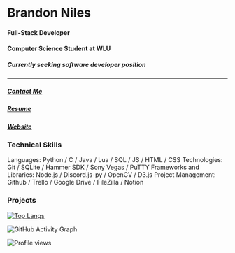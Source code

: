 # **Brandon Niles**
#### Full-Stack Developer
#### Computer Science Student at WLU
##### ***Currently seeking software developer position***

---

##### [Contact Me](brandonniles00@gmail.com "EMail")
##### [Resume](brandonniles00@gmail.com "Resume")
##### [Website](brandonniles00@gmail.com "Website")

### Technical Skills
Languages: Python / C / Java / Lua / SQL / JS / HTML / CSS
Technologies: Git / SQLite / Hammer SDK / Sony Vegas / PuTTY
Frameworks and Libraries: Node.js / Discord.js-py / OpenCV / D3.js
Project Management: Github / Trello / Google Drive / FileZilla / Notion

### Projects
[![Top Langs](https://github-readme-stats.vercel.app/api/top-langs/?username=brandonnniles)](https://github.com/anuraghazra/github-readme-stats)

![GitHub Activity Graph](https://activity-graph.herokuapp.com/graph?username=brandonnniles)  

![Profile views](https://gpvc.arturio.dev/brandonnniles)  
